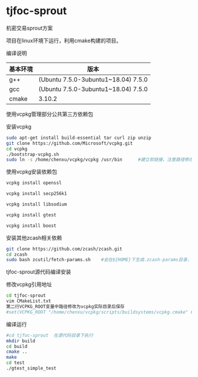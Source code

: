# tjfoc-sprout

机密交易sprout方案



项目在linux环境下运行，利用cmake构建的项目。

编译说明

| 基本环境 | 版本                                |
| -------- | ----------------------------------- |
| g++      | (Ubuntu 7.5.0-3ubuntu1~18.04) 7.5.0 |
| gcc      | (Ubuntu 7.5.0-3ubuntu1~18.04) 7.5.0 |
| cmake    | 3.10.2                              |

使用vcpkg管理部分公共第三方依赖包

安装vcpkg

```bash
sudo apt-get install build-essential tar curl zip unzip
git clone https://github.com/Microsoft/vcpkg.git
cd vcpkg
./bootstrap-vcpkg.sh
sudo ln -s /home/chenxu/vcpkg/vcpkg /usr/bin      #建立软链接，注意路径修改， /home/chenxu/vcpkg/vcpkg 修改为vcpkg执行文件的绝对路径
```

使用vcpkg安装依赖包

```bash
vcpkg install openssl

vcpkg install secp256k1

vcpkg install libsodium

vcpkg install gtest         

vcpkg install boost
```

安装其他zcash相关依赖

```bash
git clone https://github.com/zcash/zcash.git
cd zcash
sudo bash zcutil/fetch-params.sh    #会在${HOME}下生成.zcash-params目录，包含700MB左右的三个配置文件sapling-output.params  sapling-spend.params  sprout-groth16.params
```



tjfoc-sprout源代码编译安装

修改vcpkg引用地址

```bash
cd tjfoc-sprout
vim CMakeList.txt
第二行VCPKG_ROOT变量中路径修改为vcpkg实际目录后保存
#set(VCPKG_ROOT "/home/chenxu/vcpkg/scripts/buildsystems/vcpkg.cmake" CACHE PATH "")
```



编译运行

```bash
#cd tjfoc-sprout  在源代码目录下执行
mkdir build
cd build
cmake ..  
make
cd test
./gtest_simple_test
```

